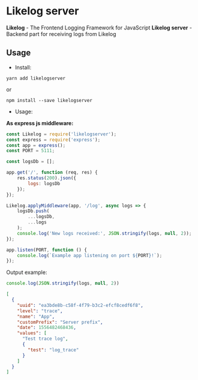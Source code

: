 Likelog server
======

**Likelog** - The Frontend Logging Framework for JavaScript 
**Likelog server** - Backend part for receiving logs from Likelog

## Usage

* Install:

`yarn add likelogserver`

or

`npm install --save likelogserver`

* Usage:

**As express js middleware:**

```javascript
const Likelog = require('likelogserver');
const express = require('express');
const app = express();
const PORT = 5111;

const logsDb = [];

app.get('/', function (req, res) {
    res.status(200).json({
        logs: logsDb
    });
});

Likelog.applyMiddleware(app, '/log', async logs => {
    logsDb.push(
        ...logsDb,
        ...logs
    );
    console.log('New logs received:', JSON.stringify(logs, null, 2));
});

app.listen(PORT, function () {
    console.log(`Example app listening on port ${PORT}!`);
});
```

Output example:

```javascript
console.log(JSON.stringify(logs, null, 2))
```

```json
[
  {
    "uuid": "ea3bde8b-c58f-4f79-b3c2-efcf8cedf6f8",
    "level": "trace",
    "name": "App",
    "customPrefix": "Server prefix",
    "date": 1556482468436,
    "values": [
      "Test trace log",
      {
        "test": "log_trace"
      }
    ]
  }
]
```
